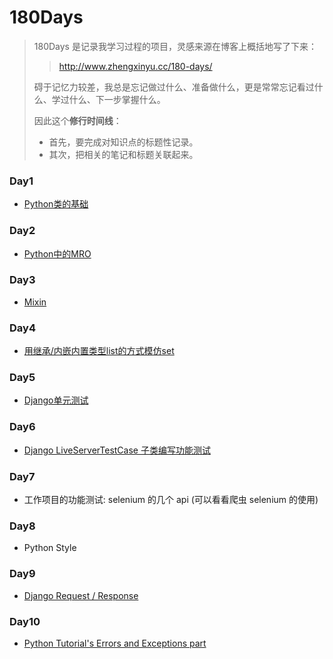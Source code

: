 # 180Days

> 180Days 是记录我学习过程的项目，灵感来源在博客上概括地写了下来：
>
> > http://www.zhengxinyu.cc/180-days/
>
> 碍于记忆力较差，我总是忘记做过什么、准备做什么，更是常常忘记看过什么、学过什么、下一步掌握什么。
>
> 因此这个**修行时间线**：
>
> - 首先，要完成对知识点的标题性记录。
> - 其次，把相关的笔记和标题关联起来。



### Day1 

- [Python类的基础](https://github.com/gayu-mike/pratice/blob/master/person.py)

### Day2

- [Python中的MRO](https://github.com/gayu-mike/pratice/blob/master/mro1.py)

### Day3

- [Mixin](https://github.com/gayu-mike/pratice/blob/master/mixin.py)

### Day4

- [用继承/内嵌内置类型list的方式模仿set](https://github.com/gayu-mike/pratice/blob/master/setwrapper.py)

### Day5

- [Django单元测试](https://github.com/gayu-mike/goat/blob/master/superlists/lists/tests.py)

### Day6

- [Django LiveServerTestCase 子类编写功能测试](https://github.com/gayu-mike/goat/blob/master/superlists/functional_tests/tests.py)

### Day7

- 工作项目的功能测试: selenium 的几个 api (可以看看爬虫 selenium 的使用)

### Day8

- Python Style

### Day9

- [Django Request /
  Response](https://github.com/gayu-mike/180Days/commit/bb080844cc9e4f4dba7acdab899e35ee9bac8efa)

### Day10

- [Python Tutorial's Errors and Exceptions
  part](https://github.com/gayu-mike/180Days/blob/master/python_errors_exceptions.md)
